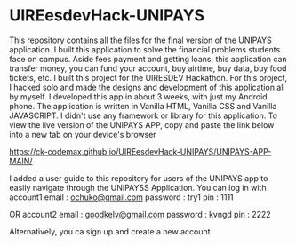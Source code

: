 # UIREesdevHack-UNIPAYS

This repository contains all the files for the final version of the UNIPAYS application. I built this application to solve the financial problems students face on campus. Aside fees payment and getting loans, this application can transfer money, you can fund your account, buy airtime, buy data, buy food tickets, etc. I built this project for the UIRESDEV Hackathon. For this project, I hacked solo and made the designs and development of this application all by myself. I developed this app in about 3 weeks, with just my Android phone. The application is written in Vanilla HTML, Vanilla CSS and Vanilla JAVASCRIPT. I didn't use any framework or library for this application.
To view the live version of the UNIPAYS APP, copy and paste the link below into a new tab on your device's browser

https://ck-codemax.github.io/UIREesdevHack-UNIPAYS/UNIPAYS-APP-MAIN/

I added a user guide to this repository for users of the UNIPAYS app to easily navigate through the UNIPAYSS Application.
You can log in with 
account1
email : ochuko@gmail.com
password : try1
pin : 1111

OR
account2
email : goodkelv@gmail.com
password : kvngd
pin : 2222

Alternatively, you ca sign up and create a new account
